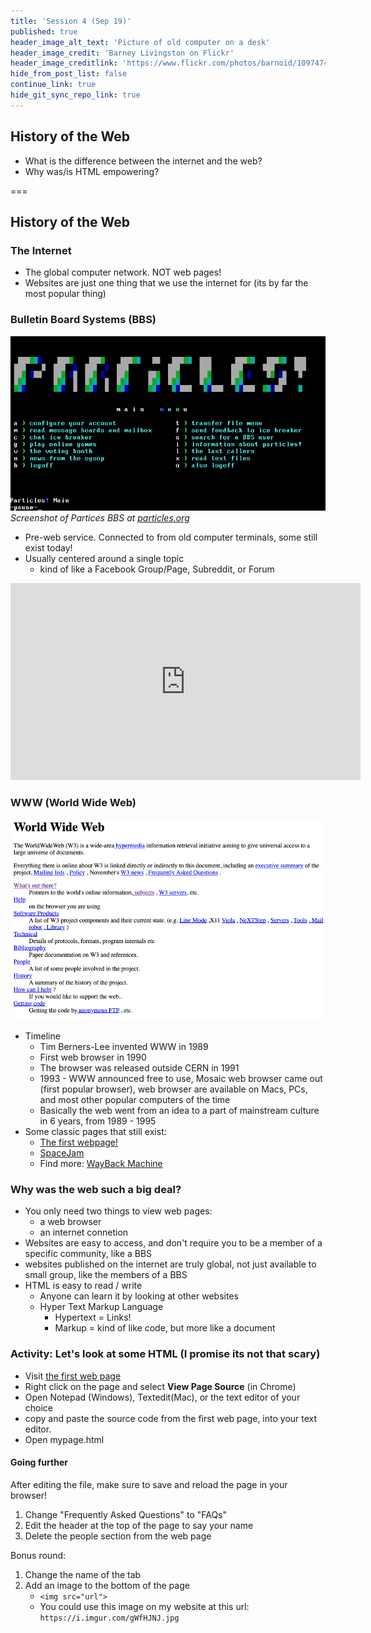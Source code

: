 ```yaml
---
title: 'Session 4 (Sep 19)'
published: true
header_image_alt_text: 'Picture of old computer on a desk'
header_image_credit: 'Barney Livingston on Flickr'
header_image_creditlink: 'https://www.flickr.com/photos/barnoid/1097474881'
hide_from_post_list: false
continue_link: true
hide_git_sync_repo_link: true
---
```

## History of the Web
* What is the difference between the internet and the web?
* Why was/is HTML empowering?

===
## History of the Web

### The Internet

* The global computer network. NOT web pages!
* Websites are just one thing that we use the internet for (its by far the most popular thing)

### Bulletin Board Systems (BBS)

![screenshot of Particles BBS](particles.png)
_Screenshot of Partices BBS at [particles.org](https://particles.org)_

* Pre-web service. Connected to from old computer terminals, some still exist today!
* Usually centered around a single topic
  * kind of like a Facebook Group/Page, Subreddit, or Forum

<iframe width="560" height="315" src="https://www.youtube.com/embed/RuZUPpmXfT0?start=410" frameborder="0" allow="accelerometer; autoplay; encrypted-media; gyroscope; picture-in-picture" allowfullscreen></iframe>




### WWW (World Wide Web)

![screenshot of the first website](www.png)

* Timeline
  * Tim Berners-Lee invented WWW in 1989
  * First web browser in 1990
  * The browser was released outside CERN in 1991 
  * 1993 - WWW announced free to use, Mosaic web browser came out (first popular browser), web browser are available on Macs, PCs, and most other popular computers of the time
  * Basically the web went from an idea to a part of mainstream culture in 6 years, from 1989 - 1995
* Some classic pages that still exist:
  * [The first webpage!](http://info.cern.ch/hypertext/WWW/TheProject.html)
  * [SpaceJam](https://www.spacejam.com/archive/spacejam/movie/jam.htm)
  * Find more: [WayBack Machine](https://archive.org/web/)

### Why was the web such a big deal?

* You only need two things to view web pages:
  * a web browser
  * an internet connetion
* Websites are easy to access, and don't require you to be a member of a specific community, like a BBS
* websites published on the internet are truly global, not just available to small group, like the members of a BBS
* HTML is easy to read / write
  * Anyone can learn it by looking at other websites
  * Hyper Text Markup Language
    * Hypertext = Links!
    * Markup = kind of like code, but more like a document

### **Activity:** Let's look at some HTML (I promise its not that scary)

* Visit [the first web page](http://info.cern.ch/hypertext/WWW/TheProject.html)
* Right click on the page and select **View Page Source** (in Chrome)
* Open Notepad (Windows), Textedit(Mac), or the text editor of your choice
* copy and paste the source code from the first web page, into your text editor.
* Open mypage.html
  
#### Going further

After editing the file, make sure to save and reload the page in your browser!

1. Change "Frequently Asked Questions" to "FAQs"
2. Edit the header at the top of the page to say your name
3. Delete the people section from the web page

Bonus round:

1. Change the name of the tab
2. Add an image to the bottom of the page
    * `<img src="url">`
    * You could use this image on my website at this url: `https://i.imgur.com/gWfHJNJ.jpg`